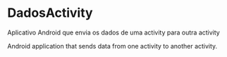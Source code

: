 # DadosActivity

Aplicativo Android que envia os dados de uma activity para outra activity

Android application that sends data from one activity to another activity.
